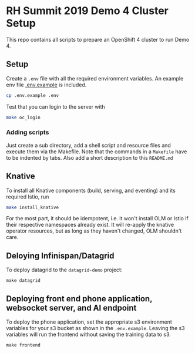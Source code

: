 # RH Summit 2019 Demo 4 Cluster Setup

This repo contains all scripts to prepare an OpenShift 4 cluster to run Demo 4.

## Setup

Create a `.env` file with all the required environment variables. An example env file [.env.example](.env.example) is included.

```bash
cp .env.example .env
```

Test that you can login to the server with

```bash
make oc_login
```

### Adding scripts

Just create a sub directory, add a shell script and resource files and execute them via the Makefile.
Note that the commands in a `Makefile` have to be indented by tabs.
Also add a short description to this `README.md`

## Knative

To install all Knative components (build, serving, and eventing) and
its required Istio, run

```bash
make install_knative
```

For the most part, it should be idempotent, i.e. it won't install OLM
or Istio if their respective namespaces already exist. It will
re-apply the knative operator resources, but as long as they haven't
changed, OLM shouldn't care.

## Deloying Infinispan/Datagrid
To deploy datagrid to the `datagrid-demo` project:
```
make datagrid
```

## Deploying front end phone application, websocket server, and AI endpoint
To deploy the phone application, set the appropriate s3 environment variables
for your s3 bucket as shown in the `.env.example`.  Leaving the s3 variables 
will run the frontend without saving the training data to s3.
```
make frontend
```
